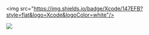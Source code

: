 
<img src="https://img.shields.io/badge/Xcode/147EFB?style=flat&logo=Xcode&logoColor=white"/>

<img src="https://img.shields.io/badge/Xcode-147EFB?style=for-the-badge&logo=Xcode&logoColor=white">


